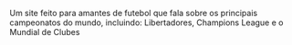 Um site feito para amantes de futebol que fala sobre os principais campeonatos do mundo, incluindo: Libertadores, Champions League e o Mundial de Clubes
